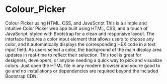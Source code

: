 # Colour_Picker
Colour Picker using HTML, CSS, and JavaScript
This is a simple and intuitive Color Picker web app built using HTML, CSS, and a touch of JavaScript, styled with Bootstrap for a clean and responsive layout. The interface features a color input element that allows users to choose any color, and it automatically displays the corresponding HEX code in a text input field. As users select a color, the background of the main display area updates in real-time to reflect their selection. This tool is great for designers, developers, or anyone needing a quick way to pick and visualize colors. Just open the HTML file in any modern browser and you're good to go and no installations or dependencies are required beyond the included Bootstrap CDN.
